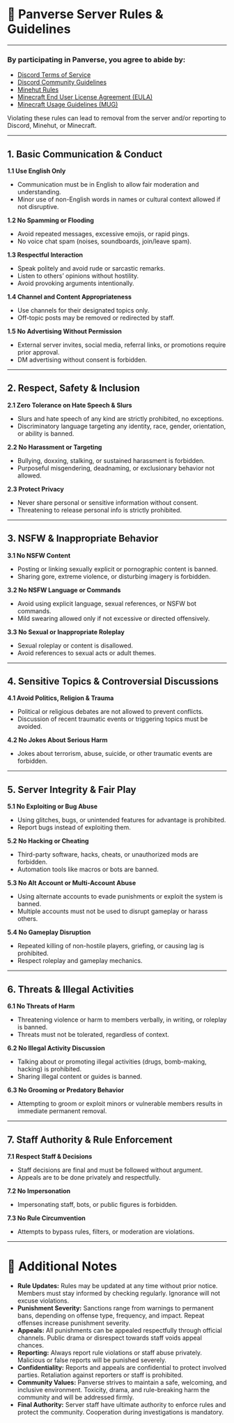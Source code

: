 # 📜 Panverse Server Rules & Guidelines

---

### By participating in Panverse, you agree to abide by:

* [Discord Terms of Service](https://discord.com/terms)
* [Discord Community Guidelines](https://discord.com/guidelines)
* [Minehut Rules](https://minehut.com/rules)
* [Minecraft End User License Agreement (EULA)](https://www.minecraft.net/en-us/eula)
* [Minecraft Usage Guidelines (MUG)](https://www.minecraft.net/de-de/usage-guidelines)

Violating these rules can lead to removal from the server and/or reporting to Discord, Minehut, or Minecraft.

---

## 1. Basic Communication & Conduct

**1.1 Use English Only**

* Communication must be in English to allow fair moderation and understanding.
* Minor use of non-English words in names or cultural context allowed if not disruptive.

**1.2 No Spamming or Flooding**

* Avoid repeated messages, excessive emojis, or rapid pings.
* No voice chat spam (noises, soundboards, join/leave spam).

**1.3 Respectful Interaction**

* Speak politely and avoid rude or sarcastic remarks.
* Listen to others’ opinions without hostility.
* Avoid provoking arguments intentionally.

**1.4 Channel and Content Appropriateness**

* Use channels for their designated topics only.
* Off-topic posts may be removed or redirected by staff.

**1.5 No Advertising Without Permission**

* External server invites, social media, referral links, or promotions require prior approval.
* DM advertising without consent is forbidden.

---

## 2. Respect, Safety & Inclusion

**2.1 Zero Tolerance on Hate Speech & Slurs**

* Slurs and hate speech of any kind are strictly prohibited, no exceptions.
* Discriminatory language targeting any identity, race, gender, orientation, or ability is banned.

**2.2 No Harassment or Targeting**

* Bullying, doxxing, stalking, or sustained harassment is forbidden.
* Purposeful misgendering, deadnaming, or exclusionary behavior not allowed.

**2.3 Protect Privacy**

* Never share personal or sensitive information without consent.
* Threatening to release personal info is strictly prohibited.

---

## 3. NSFW & Inappropriate Behavior

**3.1 No NSFW Content**

* Posting or linking sexually explicit or pornographic content is banned.
* Sharing gore, extreme violence, or disturbing imagery is forbidden.

**3.2 No NSFW Language or Commands**

* Avoid using explicit language, sexual references, or NSFW bot commands.
* Mild swearing allowed only if not excessive or directed offensively.

**3.3 No Sexual or Inappropriate Roleplay**

* Sexual roleplay or content is disallowed.
* Avoid references to sexual acts or adult themes.

---

## 4. Sensitive Topics & Controversial Discussions

**4.1 Avoid Politics, Religion & Trauma**

* Political or religious debates are not allowed to prevent conflicts.
* Discussion of recent traumatic events or triggering topics must be avoided.

**4.2 No Jokes About Serious Harm**

* Jokes about terrorism, abuse, suicide, or other traumatic events are forbidden.

---

## 5. Server Integrity & Fair Play

**5.1 No Exploiting or Bug Abuse**

* Using glitches, bugs, or unintended features for advantage is prohibited.
* Report bugs instead of exploiting them.

**5.2 No Hacking or Cheating**

* Third-party software, hacks, cheats, or unauthorized mods are forbidden.
* Automation tools like macros or bots are banned.

**5.3 No Alt Account or Multi-Account Abuse**

* Using alternate accounts to evade punishments or exploit the system is banned.
* Multiple accounts must not be used to disrupt gameplay or harass others.

**5.4 No Gameplay Disruption**

* Repeated killing of non-hostile players, griefing, or causing lag is prohibited.
* Respect roleplay and gameplay mechanics.

---

## 6. Threats & Illegal Activities

**6.1 No Threats of Harm**

* Threatening violence or harm to members verbally, in writing, or roleplay is banned.
* Threats must not be tolerated, regardless of context.

**6.2 No Illegal Activity Discussion**

* Talking about or promoting illegal activities (drugs, bomb-making, hacking) is prohibited.
* Sharing illegal content or guides is banned.

**6.3 No Grooming or Predatory Behavior**

* Attempting to groom or exploit minors or vulnerable members results in immediate permanent removal.

---

## 7. Staff Authority & Rule Enforcement

**7.1 Respect Staff & Decisions**

* Staff decisions are final and must be followed without argument.
* Appeals are to be done privately and respectfully.

**7.2 No Impersonation**

* Impersonating staff, bots, or public figures is forbidden.

**7.3 No Rule Circumvention**

* Attempts to bypass rules, filters, or moderation are violations.

---

# 📌 Additional Notes

* **Rule Updates:** Rules may be updated at any time without prior notice. Members must stay informed by checking regularly. Ignorance will not excuse violations.
* **Punishment Severity:** Sanctions range from warnings to permanent bans, depending on offense type, frequency, and impact. Repeat offenses increase punishment severity.
* **Appeals:** All punishments can be appealed respectfully through official channels. Public drama or disrespect towards staff voids appeal chances.
* **Reporting:** Always report rule violations or staff abuse privately. Malicious or false reports will be punished severely.
* **Confidentiality:** Reports and appeals are confidential to protect involved parties. Retaliation against reporters or staff is prohibited.
* **Community Values:** Panverse strives to maintain a safe, welcoming, and inclusive environment. Toxicity, drama, and rule-breaking harm the community and will be addressed firmly.
* **Final Authority:** Server staff have ultimate authority to enforce rules and protect the community. Cooperation during investigations is mandatory.
